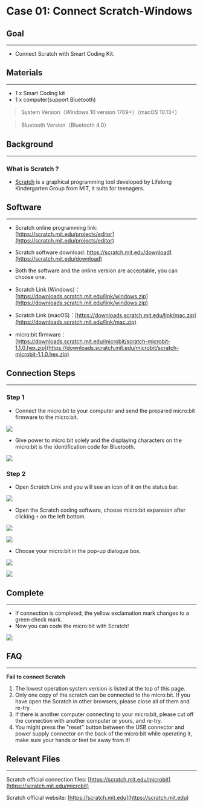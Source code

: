# Case 01: Connect Scratch-Windows

## Goal
---
- Connect Scratch with Smart Coding Kit.

## Materials 
---

- 1 x Smart Coding kit 
- 1 x computer(support Bluetooth)
> System Version（Windows 10 version 1709+）（macOS 10.13+）

> 
> Bluetooth Version（Bluetooth 4.0）

## Background
---

### What is Scratch ? 

- [Scratch](https://en.wikipedia.org/wiki/Scratch) is a graphical programming tool developed by Lifelong Kindergarten Group from MIT, it suits for teenagers. 

## Software
---

- Scratch online programming link: [https://scratch.mit.edu/projects/editor](https://scratch.mit.edu/projects/editor)

- Scratch software download: https://scratch.mit.edu/download](https://scratch.mit.edu/download)

- Both the software and the online version are acceptable, you can choose one. 

- Scratch Link (Windows)：[https://downloads.scratch.mit.edu/link/windows.zip](https://downloads.scratch.mit.edu/link/windows.zip)

- Scratch Link (macOS)：[https://downloads.scratch.mit.edu/link/mac.zip](https://downloads.scratch.mit.edu/link/mac.zip)

- micro:bit firmware：[https://downloads.scratch.mit.edu/microbit/scratch-microbit-1.1.0.hex.zip](https://downloads.scratch.mit.edu/microbit/scratch-microbit-1.1.0.hex.zip)

## Connection Steps
---
### Step 1

- Connect the micro:bit to your computer and send the prepared micro:bit firmware to the micro:bit.

![](./images/case_01_01.gif)

- Give power to micro:bit solely and the displaying characters on the micro:bit is the identification code for Bluetooth.

![](./images/case_01_02.gif)


### Step 2

- Open Scratch Link and you will see an icon of it on the status bar. 

![](./images/case_01_03.png)

- Open the Scratch coding software, choose micro:bit expansion after clicking `+`  on the left bottom.

![](./images/case_01_04.png)

![](./images/case_01_07.png)

- Choose your micro:bit in the pop-up dialogue box. 

![](./images/case_01_05.png)

![](./images/case_01_06.png)

## Complete
---
- If connection is completed, the yellow exclamation mark changes to a green check mark.
- Now you can code the micro:bit with Scratch! 

![](./images/case_01_08.png)

## FAQ
---
**Fail to connect Scratch**

1. The lowest operation system version is listed at the top of this page.
2. Only one copy of the scratch can be connected to the micro:bit. If you have open the Scratch in other browsers, please close all of them and re-try. 
3. If there is another computer connecting to your micro:bit, please cut off the connection with another computer or yours, and re-try.
4. You might press the "reset" button between the USB connector and power supply connector on the back of the micro:bit while operating it, make sure your hands or feet be away from it!

## Relevant Files
---
Scratch official connection files: [https://scratch.mit.edu/microbit](https://scratch.mit.edu/microbit)

Scratch official website: [https://scratch.mit.edu](https://scratch.mit.edu)

